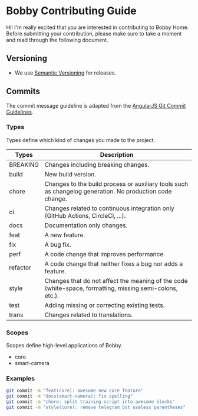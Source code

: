 # Bobby Contributing Guide
Hi! I'm really excited that you are interested in contributing to Bobby Home.
Before submitting your contribution, please make sure to take a moment and read through the following document.

## Versioning
- We use [Semantic Versioning](https://semver.org) for releases.

## Commits
The commit message guideline is adapted from the [AngularJS Git Commit Guidelines](https://github.com/angular/angular.js/blob/master/DEVELOPERS.md#-git-commit-guidelines).

### Types
Types define which kind of changes you made to the project.

| Types         | Description |
| ------------- |-------------|
| BREAKING      | Changes including breaking changes. |
| build         | New build version. |
| chore         | Changes to the build process or auxiliary tools such as changelog generation. No production code change. |
| ci            | Changes related to continuous integration only (GitHub Actions, CircleCI, ...). |
| docs          | Documentation only changes. |
| feat          | A new feature. |
| fix           | A bug fix. |
| perf          | A code change that improves performance. |
| refactor      | A code change that neither fixes a bug nor adds a feature. |
| style         | Changes that do not affect the meaning of the code (white-space, formatting, missing semi-colons, etc.). |
| test          | Adding missing or correcting existing tests. |
| trans          | Changes related to translations. |

### Scopes
Scopes define high-level applications of Bobby.
- core
- smart-camera

### Examples

```sh
git commit -m "feat(core): awesome new core feature"
git commit -m "docs(smart-camera): fix spelling"
git commit -m "chore: split training script into awesome blocks"
git commit -m "style(core): remove telegram bot useless parentheses"
```
